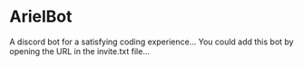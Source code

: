 # ArielBot
A discord bot for a satisfying coding experience...
You could add this bot by opening the URL in the invite.txt file...
